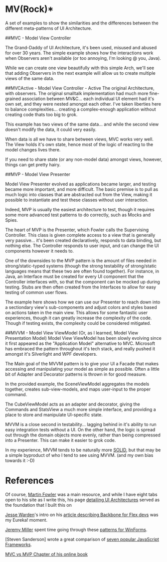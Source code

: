 # MV(Rock)*

A set of examples to show the similarities and the differences between the different meta-patterns of UI Architecture.




##MVC - Model View Controller

The Grand-Daddy of UI Architecture, it's been used, misused and abused for over 30 years.  The simple example shows how the interactions work when Observers aren't available (or too annoying, I'm looking @ you, Java).

While we can create one view beautifully with this simple Arch, we'll see that adding Observers in the next example will allow us to create multiple views of the same data.



##MVCActive - Model View Controller - Active
The original Architecture, with observers.  The original smalltalk implementation had much more fine-grained association between MV&C... each individual UI element had it's own set, and they were nested amongst each other.  I've taken liberties here to balance complexities... creating a complex-enough application without creating code thats too big to grok.

This example has two views of the same data... and while the second view doesn't modify the data, it could very easily.

When data is all we have to share between views, MVC works very well.  The View holds it's own state, hence most of the logic of reacting to the model changes lives there. 

If you need to share state (or any non-model data) amongst views, however, things can get pretty hairy.



##MVP - Model View Presenter

Model View Presenter evolved as applications became larger, and testing became more important, and more difficult.  The basic premise is to pull as much logic into classes that are abstracted out from the View, making it possible to instantiate and test these classes without user interaction.

Indeed, MVP is usually the easiest architecture to test, though it requires some more advanced test patterns to do correctly, such as Mocks and Spies.

The heart of MVP is the Presenter, which Fowler calls the Supervising Controller.  This class is given complete access to a view that is generally very passive... it's been created declaratively, responds to data binding, but nothing else.  The Controller responds to user input, and can change the UI components however it needs to.

One of the downsides to the MVP pattern is the amount of files needed in strong/static-typed systems (though the strong testability of strong/static languages means that these two are often found together).  For instance, in Java, an Interface must be created for every UI component that the Controller interfaces with, so that the component can be mocked up during testing. Stubs are then often created from the Interfaces to allow for easy testing of common user flows.

The example here shows how we can use our Presenter to reach down into a sectiondary view's sub-components and adjust colors and styles based on actions taken in the main view. This allows for some fantastic user experiences, though it can greatly increase the complexity of the code.  Though if testing exists, the complexity could be considered mitigated.



##MVVM - Model View ViewModel
(Or, as I learned, Model View Presentation Model)
Model View ViewModel has been slowly evolving since it first appeared as the "Application Model" alternative to MVC. Microsoft has embraced the pattern throughout it's tech stack, and really pushed it amongst it's Silverlight and WPF developers. 

The Main goal of the MVVM pattern is to give your UI a Facade that makes accessing and manipulating your model as simple as possible.  Often a little bit of Adapter and Decorator patterns is thrown in for good measure.  

In the provided example, the SceneViewModel aggregates the models together, creates sub-view-models, and maps user-input to the proper command.

The CubeViewModel acts as an adapter and decorator, giving the Commands and StatsView a much more simple interface, and providing a place to store and manipulate UI-specific state.

MVVM is a close second in testability... lagging behind in it's ability to run easy integration tests without a UI.  On the other hand, the logic is spread out through the domain objects more evenly, rather than being compressed into a Presenter.  This can make it easier to grok code.

In my experience, MVVM tends to be naturally more [SOLID](http://en.wikipedia.org/wiki/SOLID_(object-oriented_design)), but that may be a simple byproduct of who I tend to see using MVVM. (and my own bias towards it :-D)



# References
Of course, [Martin Fowler](http://martinfowler.com/) was a main resource, and while I have eight tabs open to his site as I write this, his page [detailing UI Architectures](http://martinfowler.com/eaaDev/uiArchs.html) served as the foundation that I built this on

[Jesse Warden](http://jessewarden.com/)'s intro on his [article describing Backbone for Flex devs](http://jessewarden.com/2012/08/backbone-js-for-flash-and-flex-developers.html) was my Eureka! moment.

[Jeremy Miller](http://jeremydmiller.com/) spent time going through these [patterns for WinForms](http://codebetter.com/jeremymiller/2007/07/26/the-build-your-own-cab-series-table-of-contents/). 

[Steven Sanderson] wrote a great comparison of [seven popular JavaScript Frameworks](http://blog.stevensanderson.com/2012/08/01/rich-javascript-applications-the-seven-frameworks-throne-of-js-2012/). 

[MVC vs MVP Chapter of his online book](http://addyosmani.com/resources/essentialjsdesignpatterns/book/#detailmvcmvp)


